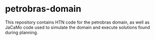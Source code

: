 # petrobras-domain
This repository contains HTN code for the petrobras domain, as well as JaCaMo code used to simulate the domain and execute solutions found during planning.
